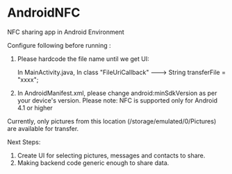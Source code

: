 # AndroidNFC
NFC sharing app in Android Environment

Configure following before running :
1. Please hardcode the file name until we get UI:

	In MainActivity.java,
	In class "FileUriCallback" ---> String transferFile = "xxxx";

2. In AndroidManifest.xml, please change android:minSdkVersion as per your device's version.
	Please note: NFC is supported only for Android 4.1 or higher
	
Currently, only pictures from this location (/storage/emulated/0/Pictures) are available for transfer.

Next Steps:

1. Create UI for selecting pictures, messages and contacts to share.
2. Making backend code generic enough to share data.




